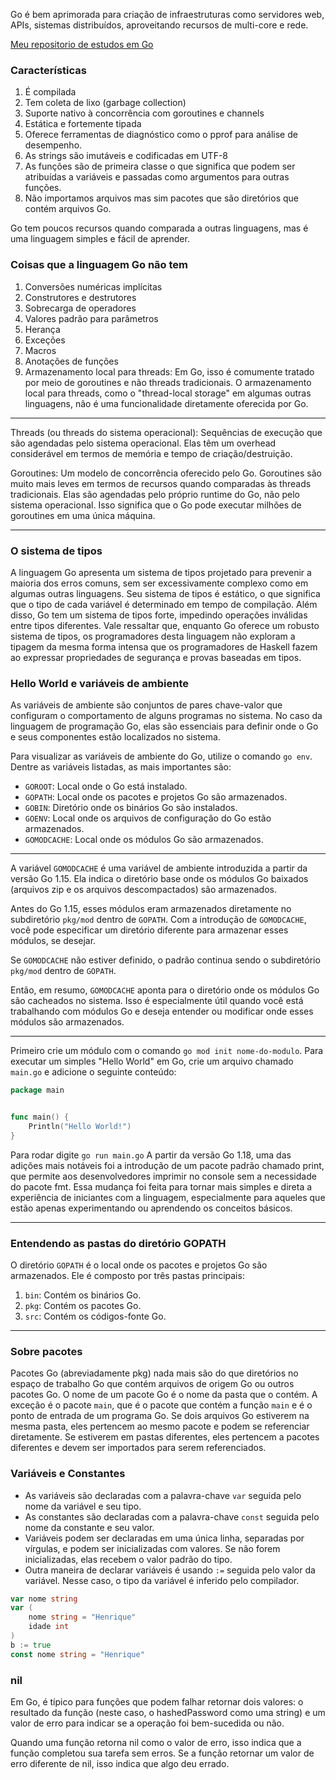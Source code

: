 Go é bem aprimorada para criação de infraestruturas como servidores web, APIs, sistemas distribuídos, aproveitando recursos de multi-core e rede.

[Meu repositorio de estudos em Go](https://github.com/HenriqueMartinsBotelho/programming_languages/tree/main/go)

### Características

1. É compilada
1. Tem coleta de lixo (garbage collection)
1. Suporte nativo à concorrência com goroutines e channels
1. Estática e fortemente tipada
1. Oferece ferramentas de diagnóstico como o pprof para análise de desempenho.
1. As strings são imutáveis e codificadas em UTF-8
1. As funções são de primeira classe o que significa que podem ser atribuídas a variáveis e passadas como argumentos para outras funções.
1. Não importamos arquivos mas sim pacotes que são diretórios que contém arquivos Go.

Go tem poucos recursos quando comparada a outras linguagens, mas é uma linguagem simples e fácil de aprender.

### Coisas que a linguagem Go não tem

1. Conversões numéricas implícitas
2. Construtores e destrutores
3. Sobrecarga de operadores
4. Valores padrão para parâmetros
5. Herança
6. Exceções
7. Macros
8. Anotações de funções
9. Armazenamento local para threads: Em Go, isso é comumente tratado por meio de goroutines e não threads tradicionais. O armazenamento local para threads, como o "thread-local storage" em algumas outras linguagens, não é uma funcionalidade diretamente oferecida por Go.

---

Threads (ou threads do sistema operacional): Sequências de execução que são agendadas pelo sistema operacional. Elas têm um overhead considerável em termos de memória e tempo de criação/destruição.

Goroutines: Um modelo de concorrência oferecido pelo Go. Goroutines são muito mais leves em termos de recursos quando comparadas às threads tradicionais. Elas são agendadas pelo próprio runtime do Go, não pelo sistema operacional. Isso significa que o Go pode executar milhões de goroutines em uma única máquina.

---

### O sistema de tipos

A linguagem Go apresenta um sistema de tipos projetado para prevenir a maioria dos erros comuns, sem ser excessivamente complexo como em algumas outras linguagens. Seu sistema de tipos é estático, o que significa que o tipo de cada variável é determinado em tempo de compilação. Além disso, Go tem um sistema de tipos forte, impedindo operações inválidas entre tipos diferentes. Vale ressaltar que, enquanto Go oferece um robusto sistema de tipos, os programadores desta linguagem não exploram a tipagem da mesma forma intensa que os programadores de Haskell fazem ao expressar propriedades de segurança e provas baseadas em tipos.

### Hello World e variáveis de ambiente

As variáveis de ambiente são conjuntos de pares chave-valor que configuram o comportamento de alguns programas no sistema. No caso da linguagem de programação Go, elas são essenciais para definir onde o Go e seus componentes estão localizados no sistema.

Para visualizar as variáveis de ambiente do Go, utilize o comando `go env`. Dentre as variáveis listadas, as mais importantes são:

- `GOROOT`: Local onde o Go está instalado.
- `GOPATH`: Local onde os pacotes e projetos Go são armazenados.
- `GOBIN`: Diretório onde os binários Go são instalados.
- `GOENV`: Local onde os arquivos de configuração do Go estão armazenados.
- `GOMODCACHE`: Local onde os módulos Go são armazenados.

---

A variável `GOMODCACHE` é uma variável de ambiente introduzida a partir da versão Go 1.15. Ela indica o diretório base onde os módulos Go baixados (arquivos zip e os arquivos descompactados) são armazenados.

Antes do Go 1.15, esses módulos eram armazenados diretamente no subdiretório `pkg/mod` dentro de `GOPATH`. Com a introdução de `GOMODCACHE`, você pode especificar um diretório diferente para armazenar esses módulos, se desejar.

Se `GOMODCACHE` não estiver definido, o padrão continua sendo o subdiretório `pkg/mod` dentro de `GOPATH`.

Então, em resumo, `GOMODCACHE` aponta para o diretório onde os módulos Go são cacheados no sistema. Isso é especialmente útil quando você está trabalhando com módulos Go e deseja entender ou modificar onde esses módulos são armazenados.

---

Primeiro crie um módulo com o comando `go mod init nome-do-modulo`. Para executar um simples "Hello World" em Go, crie um arquivo chamado `main.go` e adicione o seguinte conteúdo:

```go
package main


func main() {
    Println("Hello World!")
}
```

Para rodar digite `go run main.go`
A partir da versão Go 1.18, uma das adições mais notáveis foi a introdução de um pacote padrão chamado print, que permite aos desenvolvedores imprimir no console sem a necessidade do pacote fmt. Essa mudança foi feita para tornar mais simples e direta a experiência de iniciantes com a linguagem, especialmente para aqueles que estão apenas experimentando ou aprendendo os conceitos básicos.

---

### Entendendo as pastas do diretório GOPATH

O diretório `GOPATH` é o local onde os pacotes e projetos Go são armazenados. Ele é composto por três pastas principais:

1. `bin`: Contém os binários Go.
2. `pkg`: Contém os pacotes Go.
3. `src`: Contém os códigos-fonte Go.

---

### Sobre pacotes

Pacotes Go (abreviadamente pkg) nada mais são do que diretórios no espaço de trabalho Go que contém arquivos de origem Go ou outros pacotes Go.
O nome de um pacote Go é o nome da pasta que o contém. A exceção é o pacote `main`, que é o pacote que contém a função `main` e é o ponto de entrada de um programa Go.
Se dois arquivos Go estiverem na mesma pasta, eles pertencem ao mesmo pacote e podem se referenciar diretamente. Se estiverem em pastas diferentes, eles pertencem a pacotes diferentes e devem ser importados para serem referenciados.

### Variáveis e Constantes

- As variáveis são declaradas com a palavra-chave `var` seguida pelo nome da variável e seu tipo.
- As constantes são declaradas com a palavra-chave `const` seguida pelo nome da constante e seu valor.
- Variáveis podem ser declaradas em uma única linha, separadas por vírgulas, e podem ser inicializadas com valores. Se não forem inicializadas, elas recebem o valor padrão do tipo.
- Outra maneira de declarar variáveis é usando `:=` seguida pelo valor da variável. Nesse caso, o tipo da variável é inferido pelo compilador.

```go
var nome string
var (
    nome string = "Henrique"
    idade int
)
b := true
const nome string = "Henrique"
```

### nil

Em Go, é típico para funções que podem falhar retornar dois valores: o resultado da função (neste caso, o hashedPassword como uma string) e um valor de erro para indicar se a operação foi bem-sucedida ou não.

Quando uma função retorna nil como o valor de erro, isso indica que a função completou sua tarefa sem erros. Se a função retornar um valor de erro diferente de nil, isso indica que algo deu errado.
